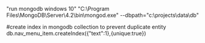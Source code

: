 
"run mongodb windows 10"
"C:\Program Files\MongoDB\Server\4.2\bin\mongod.exe" --dbpath="c:\projects\data\db"


#create index in mongodb collection to prevent duplicate entity
db.nav_menu_item.createIndex({"text":1},{unique:true})